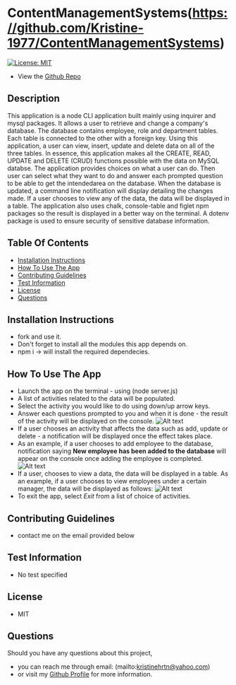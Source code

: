 # ContentManagementSystems(https://github.com/Kristine-1977/ContentManagementSystems)
[![License: MIT](https://img.shields.io/badge/License-MIT-yellow.svg)](https://opensource.org/licenses/MIT)
* View the [Github Repo](https://github.com/Kristine-1977/ContentManagementSystems)
## Description
  This application is a node CLI application built mainly using inquirer and mysql packages. It allows a user to retrieve and change a company's database. The database contains employee, role and department tables. Each table is connected to the other with a foreign key. Using this application, a user can view, insert, update and delete data on all of the three tables. In essence, this application makes all the CREATE, READ, UPDATE and DELETE (CRUD) functions possible with the data on MySQL databse.
  The application provides choices on what a user can do. Then user can select what they want to do and answer each prompted question to be able to get the intendedarea on the database. When the database is updated, a command line notification will display detailing the changes made. If a user chooses to view any of the data, the data will be displayed in a table.
  The application also uses chalk, console-table and figlet npm packages so the result is displayed in a better way on the terminal. A dotenv package is used to  ensure security of sensitive database information.
## Table Of Contents 
* [Installation Instructions](#Installation-Instructions)
* [How To Use The App](#How-To-Use-The-App)
* [Contributing Guidelines](#Contributing-Guidelines)
* [Test Information](#Test-Information)
* [License](#License)
* [Questions](#Questions)
## Installation Instructions
 * fork and use it.
 * Don't forget to install all the modules this app depends on.
 * npm i -> will install the required dependecies.
## How To Use The App
- Launch the app on the terminal - using (node server.js)
- A list of activities related to the data will be populated.
- Select the activity you would like to do using down/up arrow keys.
- Answer each questions prompted to you and when it is done - the result of the activity will be displayed on the console.
![Alt text]()
- If a user chooses an activity that affects the data such as add, update or delete - a notification will be displayed once the effect takes place.
- As an example, if a user chooses to add employee to the database, notification saying **New employee has been added to the database** will appear on the console once adding the employee is completed.
![Alt text]()
- If a user, chooses to view a data, the data will be displayed in a table. As an example, if a user chooses to view employees under a certain manager, the data will be displayed as follows: 
![Alt text](./Assets/viewEmployeeByManager.png)
- To exit the app, select *Exit* from a list of choice of activities.
## Contributing Guidelines
 * contact me on the email provided below
## Test Information
  * No test specified
## License
 * MIT
## Questions
Should you have any questions about this project,
  * you can reach me through email: (mailto:kristinehrtn@yahoo.com) 
  * or visit my [Github Profile](https://github.com/Kristine-1977) for more information.
